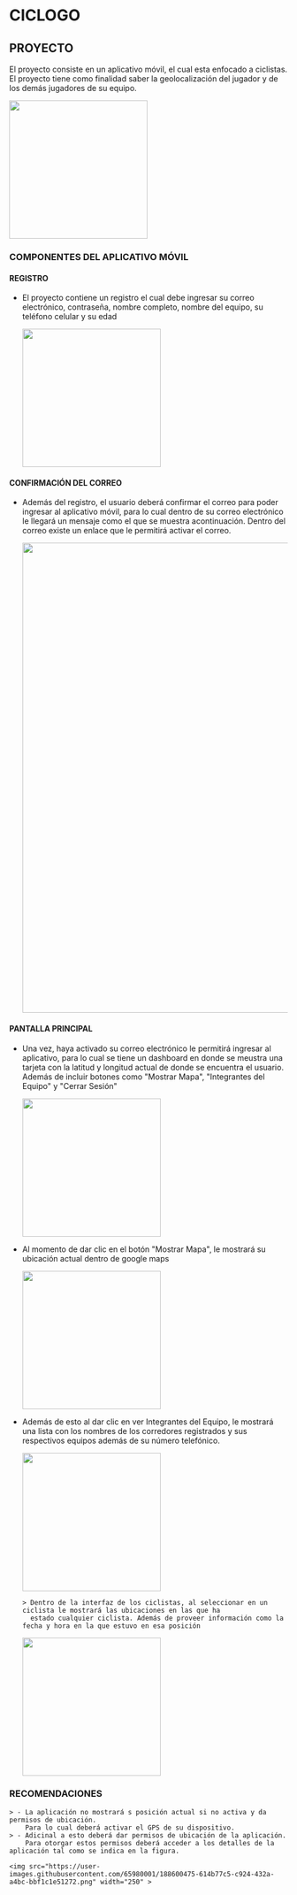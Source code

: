 # CICLOGO 
## PROYECTO
El proyecto consiste en un aplicativo móvil, el cual esta enfocado a ciclistas. El proyecto tiene como finalidad saber la geolocalización del jugador y de los demás jugadores 
de su equipo.

<img src="https://user-images.githubusercontent.com/65980001/188595111-4a745390-21fa-4187-a210-751fa04796f8.png" width="250" >

### COMPONENTES DEL APLICATIVO MÓVIL
#### REGISTRO
- El proyecto contiene un registro el cual debe ingresar su correo electrónico, contraseña, nombre completo, nombre del equipo, su teléfono celular y su edad

    <img src="https://user-images.githubusercontent.com/65980001/188596791-66aec19a-6069-4cd7-afcd-4a4bb1cf60fe.png" width="250" >
    
#### CONFIRMACIÓN DEL CORREO
- Además del registro, el usuario deberá confirmar el correo para poder ingresar al aplicativo móvil, para lo cual dentro de su correo electrónico le llegará 
un mensaje como el que se muestra acontinuación. Dentro del correo existe un enlace que le permitirá activar el correo.

    <img src="https://user-images.githubusercontent.com/65980001/188597498-132a2bed-d867-4d4b-8686-5faba268f645.png" width="850" >

#### PANTALLA PRINCIPAL
- Una vez, haya activado su correo electrónico le permitirá ingresar al aplicativo, para lo cual se tiene un dashboard en donde se meustra una tarjeta con 
la latitud y longitud actual de donde se encuentra el usuario. Además de incluir botones como "Mostrar Mapa", "Integrantes del Equipo" y "Cerrar Sesión"

    <img src="https://user-images.githubusercontent.com/65980001/188598360-7d867c0c-97f8-4f6f-bb8a-03c2efe2b4c2.png" width="250" >

- Al momento de dar clic en el botón "Mostrar Mapa", le mostrará su ubicación actual dentro de google maps

    <img src="https://user-images.githubusercontent.com/65980001/188598732-d6e0976f-dd73-4059-9fcc-f69b871bc1a8.png" width="250" >

- Además de esto al dar clic en ver Integrantes del Equipo, le mostrará una lista con los nombres de los corredores registrados y sus respectivos equipos
además de su número telefónico.

    <img src="https://user-images.githubusercontent.com/65980001/188598976-527e86c4-f0ae-4de5-b35a-5fb787bb1e46.png" width="250" >

      > Dentro de la interfaz de los ciclistas, al seleccionar en un ciclista le mostrará las ubicaciones en las que ha 
        estado cualquier ciclista. Además de proveer información como la fecha y hora en la que estuvo en esa posición
    
    <img src="https://user-images.githubusercontent.com/65980001/188599408-c1b31d00-c6f6-48ea-9165-4aef18e7a803.png" width="250" >

### RECOMENDACIONES
    > - La aplicación no mostrará s posición actual si no activa y da permisos de ubicación. 
        Para lo cual deberá activar el GPS de su dispositivo.
    > - Adicinal a esto deberá dar permisos de ubicación de la aplicación.
        Para otorgar estos permisos deberá acceder a los detalles de la aplicación tal como se indica en la figura.
        
    <img src="https://user-images.githubusercontent.com/65980001/188600475-614b77c5-c924-432a-a4bc-bbf1c1e51272.png" width="250" >

    
